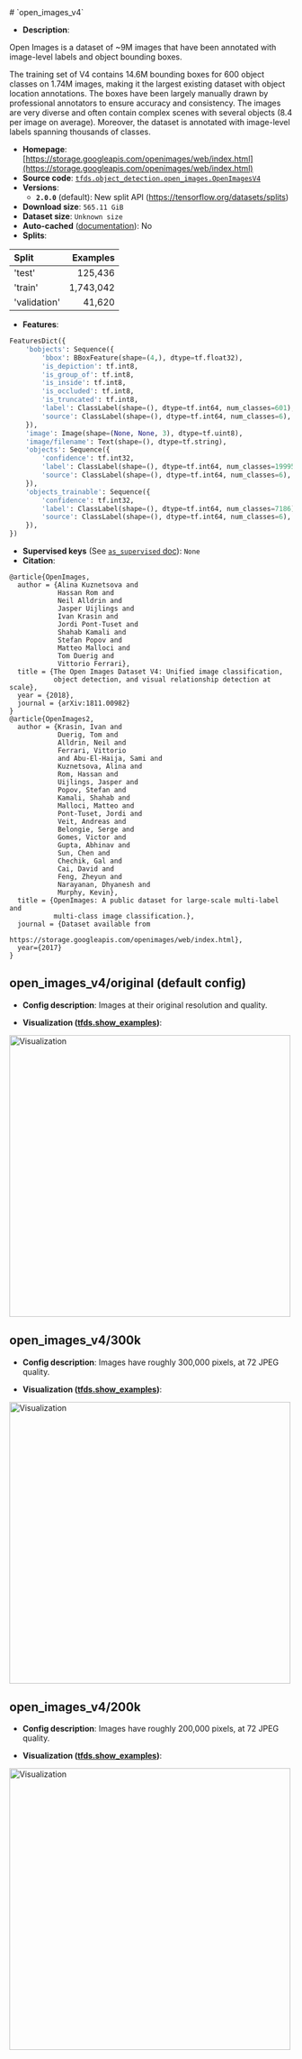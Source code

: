 <div itemscope itemtype="http://schema.org/Dataset">
  <div itemscope itemprop="includedInDataCatalog" itemtype="http://schema.org/DataCatalog">
    <meta itemprop="name" content="TensorFlow Datasets" />
  </div>
  <meta itemprop="name" content="open_images_v4" />
  <meta itemprop="description" content="Open Images is a dataset of ~9M images that have been annotated with image-level&#10; labels and object bounding boxes.&#10;&#10;The training set of V4 contains 14.6M bounding boxes for 600 object classes on&#10;1.74M images, making it the largest existing dataset with object location&#10;annotations. The boxes have been largely manually drawn by professional&#10;annotators to ensure accuracy and consistency. The images are very diverse and&#10;often contain complex scenes with several objects (8.4 per image on average).&#10;Moreover, the dataset is annotated with image-level labels spanning thousands of&#10;classes.&#10;&#10;To use this dataset:&#10;&#10;```python&#10;import tensorflow_datasets as tfds&#10;&#10;ds = tfds.load(&#x27;open_images_v4&#x27;, split=&#x27;train&#x27;)&#10;for ex in ds.take(4):&#10;  print(ex)&#10;```&#10;&#10;See [the guide](https://www.tensorflow.org/datasets/overview) for more&#10;informations on [tensorflow_datasets](https://www.tensorflow.org/datasets).&#10;&#10;&lt;img src=&quot;https://storage.googleapis.com/tfds-data/visualization/open_images_v4-original-2.0.0.png&quot; alt=&quot;Visualization&quot; width=&quot;500px&quot;&gt;&#10;&#10;" />
  <meta itemprop="url" content="https://www.tensorflow.org/datasets/catalog/open_images_v4" />
  <meta itemprop="sameAs" content="https://storage.googleapis.com/openimages/web/index.html" />
  <meta itemprop="citation" content="@article{OpenImages,&#10;  author = {Alina Kuznetsova and&#10;            Hassan Rom and&#10;            Neil Alldrin and&#10;            Jasper Uijlings and&#10;            Ivan Krasin and&#10;            Jordi Pont-Tuset and&#10;            Shahab Kamali and&#10;            Stefan Popov and&#10;            Matteo Malloci and&#10;            Tom Duerig and&#10;            Vittorio Ferrari},&#10;  title = {The Open Images Dataset V4: Unified image classification,&#10;           object detection, and visual relationship detection at scale},&#10;  year = {2018},&#10;  journal = {arXiv:1811.00982}&#10;}&#10;@article{OpenImages2,&#10;  author = {Krasin, Ivan and&#10;            Duerig, Tom and&#10;            Alldrin, Neil and&#10;            Ferrari, Vittorio&#10;            and Abu-El-Haija, Sami and&#10;            Kuznetsova, Alina and&#10;            Rom, Hassan and&#10;            Uijlings, Jasper and&#10;            Popov, Stefan and&#10;            Kamali, Shahab and&#10;            Malloci, Matteo and&#10;            Pont-Tuset, Jordi and&#10;            Veit, Andreas and&#10;            Belongie, Serge and&#10;            Gomes, Victor and&#10;            Gupta, Abhinav and&#10;            Sun, Chen and&#10;            Chechik, Gal and&#10;            Cai, David and&#10;            Feng, Zheyun and&#10;            Narayanan, Dhyanesh and&#10;            Murphy, Kevin},&#10;  title = {OpenImages: A public dataset for large-scale multi-label and&#10;           multi-class image classification.},&#10;  journal = {Dataset available from&#10;             https://storage.googleapis.com/openimages/web/index.html},&#10;  year={2017}&#10;}" />
</div>
# `open_images_v4`

*   **Description**:

Open Images is a dataset of ~9M images that have been annotated with image-level
labels and object bounding boxes.

The training set of V4 contains 14.6M bounding boxes for 600 object classes on
1.74M images, making it the largest existing dataset with object location
annotations. The boxes have been largely manually drawn by professional
annotators to ensure accuracy and consistency. The images are very diverse and
often contain complex scenes with several objects (8.4 per image on average).
Moreover, the dataset is annotated with image-level labels spanning thousands of
classes.

*   **Homepage**:
    [https://storage.googleapis.com/openimages/web/index.html](https://storage.googleapis.com/openimages/web/index.html)
*   **Source code**:
    [`tfds.object_detection.open_images.OpenImagesV4`](https://github.com/tensorflow/datasets/tree/master/tensorflow_datasets/object_detection/open_images.py)
*   **Versions**:
    *   **`2.0.0`** (default): New split API
        (https://tensorflow.org/datasets/splits)
*   **Download size**: `565.11 GiB`
*   **Dataset size**: `Unknown size`
*   **Auto-cached**
    ([documentation](https://www.tensorflow.org/datasets/performances#auto-caching)):
    No
*   **Splits**:

Split        | Examples
:----------- | --------:
'test'       | 125,436
'train'      | 1,743,042
'validation' | 41,620

*   **Features**:

```python
FeaturesDict({
    'bobjects': Sequence({
        'bbox': BBoxFeature(shape=(4,), dtype=tf.float32),
        'is_depiction': tf.int8,
        'is_group_of': tf.int8,
        'is_inside': tf.int8,
        'is_occluded': tf.int8,
        'is_truncated': tf.int8,
        'label': ClassLabel(shape=(), dtype=tf.int64, num_classes=601),
        'source': ClassLabel(shape=(), dtype=tf.int64, num_classes=6),
    }),
    'image': Image(shape=(None, None, 3), dtype=tf.uint8),
    'image/filename': Text(shape=(), dtype=tf.string),
    'objects': Sequence({
        'confidence': tf.int32,
        'label': ClassLabel(shape=(), dtype=tf.int64, num_classes=19995),
        'source': ClassLabel(shape=(), dtype=tf.int64, num_classes=6),
    }),
    'objects_trainable': Sequence({
        'confidence': tf.int32,
        'label': ClassLabel(shape=(), dtype=tf.int64, num_classes=7186),
        'source': ClassLabel(shape=(), dtype=tf.int64, num_classes=6),
    }),
})
```
*   **Supervised keys** (See
    [`as_supervised` doc](https://www.tensorflow.org/datasets/api_docs/python/tfds/load#args)):
    `None`
*   **Citation**:

```
@article{OpenImages,
  author = {Alina Kuznetsova and
            Hassan Rom and
            Neil Alldrin and
            Jasper Uijlings and
            Ivan Krasin and
            Jordi Pont-Tuset and
            Shahab Kamali and
            Stefan Popov and
            Matteo Malloci and
            Tom Duerig and
            Vittorio Ferrari},
  title = {The Open Images Dataset V4: Unified image classification,
           object detection, and visual relationship detection at scale},
  year = {2018},
  journal = {arXiv:1811.00982}
}
@article{OpenImages2,
  author = {Krasin, Ivan and
            Duerig, Tom and
            Alldrin, Neil and
            Ferrari, Vittorio
            and Abu-El-Haija, Sami and
            Kuznetsova, Alina and
            Rom, Hassan and
            Uijlings, Jasper and
            Popov, Stefan and
            Kamali, Shahab and
            Malloci, Matteo and
            Pont-Tuset, Jordi and
            Veit, Andreas and
            Belongie, Serge and
            Gomes, Victor and
            Gupta, Abhinav and
            Sun, Chen and
            Chechik, Gal and
            Cai, David and
            Feng, Zheyun and
            Narayanan, Dhyanesh and
            Murphy, Kevin},
  title = {OpenImages: A public dataset for large-scale multi-label and
           multi-class image classification.},
  journal = {Dataset available from
             https://storage.googleapis.com/openimages/web/index.html},
  year={2017}
}
```

## open_images_v4/original (default config)

*   **Config description**: Images at their original resolution and quality.

*   **Visualization
    ([tfds.show_examples](https://www.tensorflow.org/datasets/api_docs/python/tfds/visualization/show_examples))**:

<img src="https://storage.googleapis.com/tfds-data/visualization/open_images_v4-original-2.0.0.png" alt="Visualization" width="500px">

## open_images_v4/300k

*   **Config description**: Images have roughly 300,000 pixels, at 72 JPEG
    quality.

*   **Visualization
    ([tfds.show_examples](https://www.tensorflow.org/datasets/api_docs/python/tfds/visualization/show_examples))**:

<img src="https://storage.googleapis.com/tfds-data/visualization/open_images_v4-300k-2.0.0.png" alt="Visualization" width="500px">

## open_images_v4/200k

*   **Config description**: Images have roughly 200,000 pixels, at 72 JPEG
    quality.

*   **Visualization
    ([tfds.show_examples](https://www.tensorflow.org/datasets/api_docs/python/tfds/visualization/show_examples))**:

<img src="https://storage.googleapis.com/tfds-data/visualization/open_images_v4-200k-2.0.0.png" alt="Visualization" width="500px">
